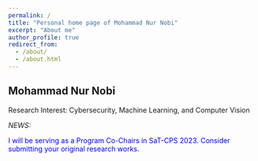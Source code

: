```yaml
---
permalink: /
title: "Personal home page of Mohammad Nur Nobi"
excerpt: "About me"
author_profile: true
redirect_from: 
  - /about/
  - /about.html
---
```



## Mohammad Nur Nobi ##
Research Interest: Cybersecurity, Machine Learning, and Computer Vision


*NEWS:* 

<span style="color:blue">I will be serving as a Program Co-Chairs in SaT-CPS 2023. Consider submitting your original research works.</span>


